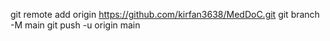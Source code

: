 git remote add origin https://github.com/kirfan3638/MedDoC.git
git branch -M main
git push -u origin main

